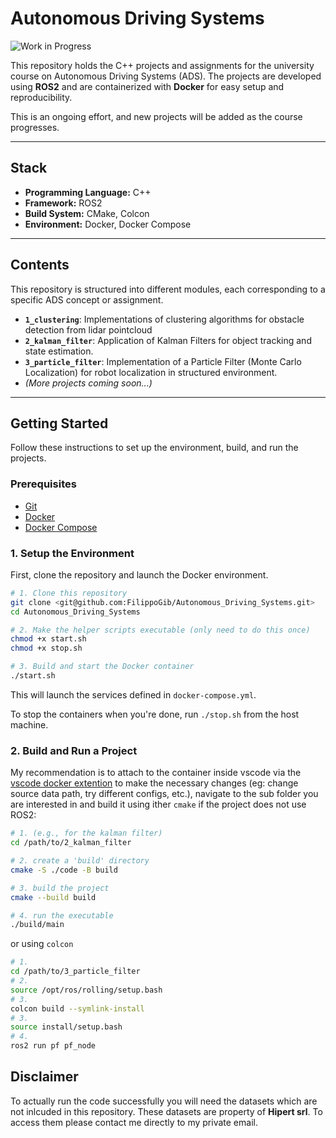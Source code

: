 # Autonomous Driving Systems

![Work in Progress](https://img.shields.io/badge/status-work%20in%20progress-yellow.svg)

This repository holds the C++ projects and assignments for the university course on Autonomous Driving Systems (ADS). The projects are developed using **ROS2** and are containerized with **Docker** for easy setup and reproducibility.

This is an ongoing effort, and new projects will be added as the course progresses.

---

## Stack

* **Programming Language:** C++
* **Framework:** ROS2
* **Build System:** CMake, Colcon
* **Environment:** Docker, Docker Compose

---

## Contents

This repository is structured into different modules, each corresponding to a specific ADS concept or assignment.

* **`1_clustering`**: Implementations of clustering algorithms for obstacle detection from lidar pointcloud
* **`2_kalman_filter`**: Application of Kalman Filters for object tracking and state estimation.
* **`3_particle_filter`**: Implementation of a Particle Filter (Monte Carlo Localization) for robot localization in structured environment.
* *(More projects coming soon...)*

---

## Getting Started

Follow these instructions to set up the environment, build, and run the projects.

### Prerequisites

* [Git](https://git-scm.com/)
* [Docker](https://docs.docker.com/get-docker/)
* [Docker Compose](https://docs.docker.com/compose/install/)

### 1. Setup the Environment

First, clone the repository and launch the Docker environment.

```bash
# 1. Clone this repository
git clone <git@github.com:FilippoGib/Autonomous_Driving_Systems.git>
cd Autonomous_Driving_Systems

# 2. Make the helper scripts executable (only need to do this once)
chmod +x start.sh
chmod +x stop.sh

# 3. Build and start the Docker container
./start.sh
```
This will launch the services defined in `docker-compose.yml`.

To stop the containers when you're done, run `./stop.sh` from the host machine.

### 2. Build and Run a Project

My recommendation is to attach to the container inside vscode via the [vscode docker extention](https://code.visualstudio.com/docs/containers/overview) to make the necessary changes (eg: change source data path, try different configs, etc.), navigate to the sub folder you are interested in and build it using ither `cmake` if the project does not use ROS2:
```bash
# 1. (e.g., for the kalman filter)
cd /path/to/2_kalman_filter

# 2. create a 'build' directory
cmake -S ./code -B build

# 3. build the project
cmake --build build

# 4. run the executable
./build/main
```
or using `colcon`

```bash
# 1. 
cd /path/to/3_particle_filter
# 2.
source /opt/ros/rolling/setup.bash
# 3. 
colcon build --symlink-install
# 3.
source install/setup.bash
# 4.
ros2 run pf pf_node
```

## Disclaimer

To actually run the code successfully you will need the datasets which are not inlcuded in this repository. These datasets are property of __Hipert srl__. To access them please contact me directly to my private email.

